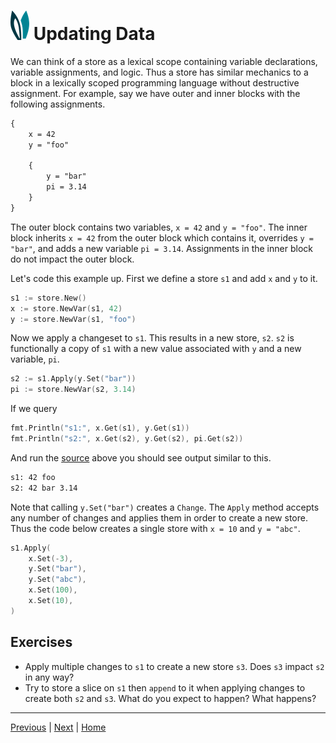 # ![ears](../img/ears.png) Updating Data

We can think of a store as a lexical scope containing variable declarations,
variable assignments, and logic. Thus a store has similar mechanics to a block
in a lexically scoped programming language without destructive assignment. For
example, say we have outer and inner blocks with the following assignments.

```txt
{
    x = 42
    y = "foo"

    {
        y = "bar"
        pi = 3.14
    }
}
```

The outer block contains two variables, `x = 42` and `y = "foo"`. The inner
block inherits `x = 42` from the outer block which contains it, overrides
`y = "bar"`, and adds a new variable `pi = 3.14`. Assignments in the inner
block do not impact the outer block.

Let's code this example up. First we define a store `s1` and add `x` and `y` to
it.

```go
s1 := store.New()
x := store.NewVar(s1, 42)
y := store.NewVar(s1, "foo")
```

Now we apply a changeset to `s1`. This results in a new store, `s2`. `s2` is
functionally a copy of `s1` with a new value associated with `y` and a new
variable, `pi`.

```go
s2 := s1.Apply(y.Set("bar"))
pi := store.NewVar(s2, 3.14)
```

If we query

```go
fmt.Println("s1:", x.Get(s1), y.Get(s1))
fmt.Println("s2:", x.Get(s2), y.Get(s2), pi.Get(s2))
```

And run the [source][source] above you should see output similar to this.

```txt
s1: 42 foo
s2: 42 bar 3.14
```

Note that calling `y.Set("bar")` creates a `Change`. The `Apply` method accepts
any number of changes and applies them in order to create a new store. Thus the
code below creates a single store with `x = 10` and `y = "abc"`.

```go
s1.Apply(
    x.Set(-3),
    y.Set("bar"),
    y.Set("abc"),
    x.Set(100),
    x.Set(10),
)
```

## Exercises

* Apply multiple changes to `s1` to create a new store `s3`. Does `s3` impact
  `s2` in any way?
* Try to store a slice on `s1` then `append` to it when applying changes to
  create both `s2` and `s3`. What do you expect to happen? What happens?

---

[Previous][previous] | [Next][next] | [Home][home]

[previous]: ./creating-stores.md
[next]: ./storing-custom-data.md
[home]: ../README.md
[source]: updating-data/main.go
